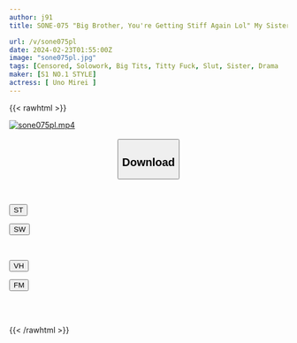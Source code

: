 ```yaml
---
author: j91
title: SONE-075 "Big Brother, You're Getting Stiff Again Lol" My Sister, Who Grins At Me By Making My Cock Erect With Her Erotic Tits, Makes Me Ejaculate Over And Over Again. The Pathetic Big Brother Mirei Uno

url: /v/sone075pl
date: 2024-02-23T01:55:00Z
image: "sone075pl.jpg"
tags: [Censored, Solowork, Big Tits, Titty Fuck, Slut, Sister, Drama	]
maker: [S1 NO.1 STYLE]
actress: [ Uno Mirei ]
---
```



{{< rawhtml >}}

<div class="video" data-videoid="QeO04M49bViGpD">
    <a href="javascript:;">
        <img src="/v/sone075pl/sone075pl.jpg" width="WIDTH" height="HEIGHT" alt="sone075pl.mp4" loading="lazy">
    </a>
</div>

<script type="text/javascript" src="https://j91.asia/asset/on-demand-st.js"></script>

<br>
  <link rel="stylesheet" href="https://j91.asia/asset/bs5.css">
  
  <center>
  <button class="btn btn-primary" type="button" data-bs-toggle="collapse" data-bs-target=".multi-collapse" aria-expanded="false" aria-controls="multiCollapseExample1 multiCollapseExample2"><h2>Download</h2></button></center>
</p>
<div class="row">
  <div class="col">
    <div class="collapse multi-collapse" id="multiCollapseExample1">
      <div class="card card-body">
	      	      <br>
<div class="buttons">  
<p><a href="https://streamtape.to/v/QeO04M49bViGpD" target="_blank"><button class="btn-hover color-3"><i class="fa fa-download"></i> ST</button></a></p>
<p><a href="https://cdnwish.com/dri4h72wdi17" target="_blank"><button class="btn-hover color-2"><i class="fa fa-download"></i> SW</button></a></p></div>
    </div>
  </div>
</div>
  <div class="col">
    <div class="collapse multi-collapse" id="multiCollapseExample2">
      <div class="card card-body">
	      <br>
<div class="buttons">
<p><a href="https://vidhidepro.com/f/krjtjj1o276i"><button class="btn-hover color-9"><i class="fa fa-download"></i> VH</button></a></p>
<p><a href="https://filemoon.sx/d/a89qu82c1qc6"><button class="btn-hover color-8"><i class="fa fa-download"></i> FM</button></a></p></div>
<br><br>
      </div>
    </div>
  </div>
</div>

{{< /rawhtml >}}